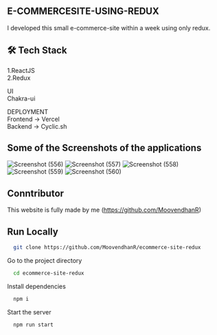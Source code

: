 ## E-COMMERCESITE-USING-REDUX

I developed this small e-commerce-site within a week using only redux.


## 🛠 Tech Stack <br/>
1.ReactJS<br/>
2.Redux

UI<br/>
Chakra-ui

DEPLOYMENT<br/>
Frontend -> Vercel<br/>
Backend   -> Cyclic.sh


## Some of the Screenshots of the applications


![Screenshot (556)](https://user-images.githubusercontent.com/87975437/217300273-dd8463bc-a3a1-4351-9f4d-5c5ebe7e9c96.png)
![Screenshot (557)](https://user-images.githubusercontent.com/87975437/217300284-c0657b0b-39d1-40f1-9165-d2a58bead186.png)
![Screenshot (558)](https://user-images.githubusercontent.com/87975437/217300290-aeec13cf-f597-44ff-a7ce-0097b168de1b.png)
![Screenshot (559)](https://user-images.githubusercontent.com/87975437/217300300-c8020673-fd00-44ae-88da-40aea408145d.png)
![Screenshot (560)](https://user-images.githubusercontent.com/87975437/217300316-a35227ea-c8df-4dd2-a39c-825371a12d17.png)


## Conntributor
This website is fully made by me 
(https://github.com/MoovendhanR)

## Run Locally

```bash
  git clone https://github.com/MoovendhanR/ecommerce-site-redux
```

Go to the project directory

```bash
  cd ecommerce-site-redux
```

Install dependencies

```bash
  npm i
```

Start the server

```bash
  npm run start
```






